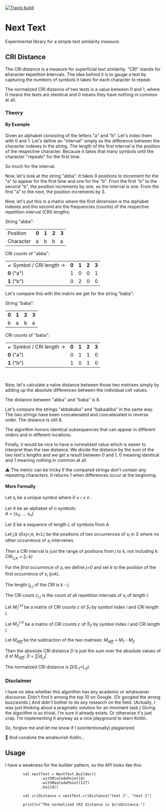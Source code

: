 
[<img src="https://travis-ci.org/objecttrouve/nexttext.svg?branch=master" alt="Travis build"/>](https://travis-ci.org/objecttrouve/nexttext)

# Next Text

Experimental library for a simple text similarity measure.

## CRI Distance

The CRI distance is a measure for superficial text similarity. "CRI" stands for **c**haracter **r**epetition **i**ntervals. 
The idea behind it is to gauge a text by capturing the numbers of symbols it takes for each character to repeat. 

The normalized CRI distance of two texts is a value between 0 and 1, where 0 means the texts are identical and 0 means they have nothing in common at all. 

### Theory
#### By Example

Given an alphabet consisting of the letters "a" and "b". Let's index them with 0 and 1.
Let's define an "interval" simply as the difference between the character indexes in the string. 
The length of the first interval is the position of the respective character. 
Because it takes that many symbols until the character "repeats" for the first time.

So much for the interval.

Now, let's look at the string "abba". 
It takes 0 positions to increment for the "a" to appear for the first time and one for the "b". 
From the first "b" to the second "b", the position increments by one, so the interval is one. 
From the first "a" to the next, the position increments by 3.

Now, let's put this in a matrix where the first dimension is the alphabet indexes and the second are the frequencies (counts) of the respective repetition interval (CRI) lengths: 

String "abba":
<table>
    <tr><td>Position</td><td><b>0</b></td><td><b>1</b></td><td><b>2</b></td><td><b>3</b></td></tr>
    <tr><td>Character</td><td>a</td><td>b</td><td>b</td><td>a</td></tr>
</table>

CRI counts of "abba":
<table>
    <tr>
        <td>&#x2b10; Symbol / CRI length &#x2192;</td><td><b>0</b></td><td><b>1</b></td><td><b>2</b></td><td><b>3</b></td>
    </tr>
    <tr>
        <td><b>0</b> ("a")</td> <td>1</td> <td>0</td> <td>0</td> <td>1</td>
    </tr>
     <tr>
        <td><b>1</b> ("b")</td> <td>0</td> <td>2</td> <td>0</td> <td>0</td>
     </tr>
</table>

Let's compare this with the matrix we get for the string "baba":

String "baba":
<table>
    <tr><td><b>0</b></td><td><b>1</b></td><td><b>2</b></td><td><b>3</b></td></tr>
    <tr><td>b</td><td>a</td><td>b</td><td>a</td></tr>
</table>

CRI counts of "baba":
<table>
    <tr>
        <td>&#x2b10; Symbol / CRI length &#x2192;</td><td><b>0</b></td><td><b>1</b></td><td><b>2</b></td><td><b>3</b></td>
    </tr>
    <tr>
        <td><b>0</b> ("a")</td> <td>0</td> <td>1</td> <td>1</td> <td>0</td>
    </tr>
     <tr>
        <td><b>1</b> ("b")</td> <td>1</td> <td>0</td> <td>1</td> <td>0</td>
     </tr>
</table>
<br>

Now, let's calculate a naïve distance between those two matrixes simply by adding up the absolute differences between the individual cell values.

The distance between "abba" and "baba" is 8.

Let's compare the strings "abbababa" and "babaabba" in the same way. The two strings have been concatenated and concatenated in reverse order.
The distance is still 8.

The algorithm honors identical subsequences that can appear in different orders and in different locations. 

Finally, it would be nice to have a normalized value which is easier to interpret than the raw distance. 
We divide the distance by the sum of the two text's lengths and we get a result between 0 and 1, 0 meaning identical and 1 meaning nothing in common at all.

:warning: The metric can be tricky if the compared strings don't contain any repeating characters. It returns 1 when differences occur at the beginning.

#### More Formally

Let _s<sub>i<sub>_ be a unique symbol where _0 &le; i &le; n_ .

Let _A_ be an alphabet of _n_ symbols:<br>_A_ = {_s<sub>0<sub>_, ... _s<sub>n</sub>_}

Let _S_ be a sequence of length _L_ of symbols from _A_.

Let _j_,_k_ (_0&le;j<;k_, _k&lt;L_) be the positions of two occurrences of _s<sub>i<sub>_ in _S_ where no other occurrence of _s<sub>i<sub>_ intervenes.

Then a CRI interval is just the range of positions from _j_ to _k_, not including _k_: <br><i>CRI<sub>i,j,k</sub>  = [j..k)</i>

For the _first_ occurrence of _s<sub>i<sub>_ we define _j=0_ and set _k_ to the position of the first occurrence of _s<sub>i<sub>_ (_j&le;k_).

The length <i>l<sub>k,j</sub></i> of the _CRI_ is <i>k - j</i>.

The CRI count <i>c<sub>i,l</sub></i> is the count of all repetition intervals of <i>s<sub>i<sub></i> of length _l_.

Let <i>M<sub>1</sub><sup>i⨯l</sup></i> be a matrix of CRI counts _c_ of _S<sub>1<sub>_ by symbol index _i_ and CRI length _l_.

Let <i>M<sub>2</sub><sup>i⨯l</sup></i> be a matrix of CRI counts _c_ of _S<sub>2<sub>_ by symbol index _i_ and CRI length _l_.

Let <i>M<sub>diff</sub></i> be the subtraction of the two matrixes: <i>M<sub>diff</sub> = M<sub>1</sub> - M<sub>2</sub></i>

Then the absolute CRI distance _D_ is just the sum over the absolute values of _d_ of <i>M<sub>diff</sub></i>: <i>D = &#x2211;|d<sub>i,l</sub>|</i>

The normalized CRI distance is _D/(L<sub>1</sub>+L<sub>2</sub>)_.

### Disclaimer

I have no idea whether this algorithm has any academic or whatsoever discourse. 
Didn't find it among the top 10 on Google. (Or googled the wrong buzzwords.) And didn't bother to do any research on the field. 
(Actually, I was just thinking about a pragmatic solution for an imminent task.)
Giving the algorithm is so trivial, I'm sure it already exists. Or otherwise it's just crap.
I'm implementing it anyway as a nice playground to learn Kotlin.

So, forgive me and let me know if I (unintentionally) plagiarized.

:see_no_evil: And condone the amateurish Kotlin...

## Usage

I have a weakness for the builder pattern, so the API looks like this:

```
        val nextText = NextText.Builder()
                .withMinCodePoint(0)
                .withMaxCodePoint(127)
                .build()

        val criDistance = nextText.criDistance("text 1", "text 2")

        println("The normalized CRI distance is $criDistance.")
```
